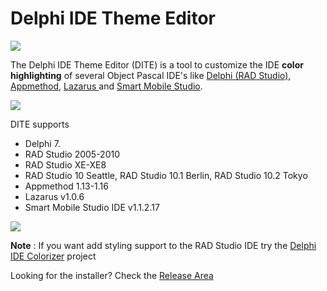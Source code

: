 
# Delphi IDE Theme Editor #

![](https://dl.dropboxusercontent.com/u/12733424/Blog/Delphi%20IDE%20Theme%20Editor/DITE.png)


The Delphi IDE Theme Editor (DITE) is a tool to customize the IDE **color highlighting** of several Object Pascal IDE's like <a href='https://www.embarcadero.com/products/delphi'>Delphi (RAD Studio)</a>, <a href='http://www.appmethod.com/'>Appmethod</a>, <a href='http://www.lazarus.freepascal.org/'>Lazarus </a> and <a href='http://smartmobilestudio.com/'>Smart Mobile Studio</a>.

![](https://github.com/RRUZ/delphi-ide-theme-editor/blob/master/delphi-ide-theme-editor/Site%20Images/logos.png)

DITE supports 

* Delphi 7. 
* RAD Studio 2005-2010 
* RAD Studio XE-XE8 
* RAD Studio 10 Seattle, RAD Studio 10.1 Berlin, RAD Studio 10.2 Tokyo
* Appmethod 1.13-1.16
* Lazarus v1.0.6
* Smart Mobile Studio IDE v1.1.2.17

![](https://github.com/RRUZ/delphi-ide-theme-editor/blob/master/delphi-ide-theme-editor/Site%20Images/DITE_Animated.gif)

**Note** : If you want add styling support to the RAD Studio IDE try the [Delphi IDE Colorizer](https://github.com/RRUZ/Delphi-IDE-Colorizer) project

Looking for the installer? Check the [Release Area](https://github.com/RRUZ/delphi-ide-theme-editor/releases/latest) 
